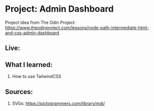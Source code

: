 # Project: Admin Dashboard
Project idea from The Odin Project: https://www.theodinproject.com/lessons/node-path-intermediate-html-and-css-admin-dashboard
## Live:

## What I learned:
1. How to use TailwindCSS


## Sources: 
1. SVGs: https://pictogrammers.com/library/mdi/
